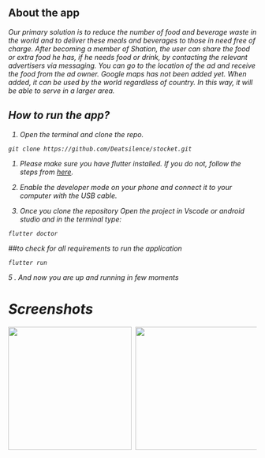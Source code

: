 ## About the app

<i>
Our primary solution is to reduce the number of food and beverage waste in the world and to deliver these meals and beverages to those in need free of charge.
After becoming a member of Shation, the user can share the food or extra food he has, if he needs food or drink, by contacting the relevant advertisers via messaging. You can go to the location of the ad and receive the food from the ad owner. Google maps has not been added yet. When added, it can be used by the world regardless of country. In this way, it will be able to serve in a larger area.

## How to run the app?

1. Open the terminal and clone the repo.

```
git clone https://github.com/Deatsilence/stocket.git
```

1. Please make sure you have flutter installed. If you do not, follow the steps from <a href="https://flutter.dev/docs/get-started/install" target="_blank">here</a>.

2. Enable the developer mode on your phone and connect it to your computer with the USB cable.

3. Once you clone the repository Open the project in Vscode or android studio and in the terminal type:

```
flutter doctor
```

##to check for all requirements to run the application

```
flutter run
```

5 . And now you are up and running in few moments

# Screenshots

<pre>
<img src="https://user-images.githubusercontent.com/78795973/229185489-9efab606-5dc1-4728-b34f-f4cdc8e7c2ce.png" width="250"> <img src="https://user-images.githubusercontent.com/78795973/229185492-cd5ec8b5-f93c-4cbd-9b27-3a2e8ceb450b.png" width="250"> <img src="https://user-images.githubusercontent.com/78795973/229185458-5ab98a22-d79f-4387-b3c0-bf0e44bc35ec.png" width="250"> <img src="https://user-images.githubusercontent.com/78795973/229185466-f0b69e8d-5a35-4f68-9a96-8a325d37222c.png" width="250"> <img src="https://user-images.githubusercontent.com/78795973/229185468-f26c0cf0-80f2-4967-ad26-5a8d2a624144.png" width="250"> <img src="https://user-images.githubusercontent.com/78795973/229185471-43214c93-d09d-49ac-879d-b1eaec53d35f.png" width="250"> <img src="https://user-images.githubusercontent.com/78795973/229185472-f2364463-544e-4ee8-a20d-d99e3bbe67bf.png" width="250"> <img src="https://user-images.githubusercontent.com/78795973/229185477-d952579a-5143-41e5-9899-a2f309ba6d4c.png" width="250"> <img src="https://user-images.githubusercontent.com/78795973/229185479-15601342-d6a8-4c7b-8635-f0f9967d4f9f.png" width="250"> <img src="https://user-images.githubusercontent.com/78795973/229185483-acbb9aad-f7e5-4685-9698-58c353685991.png" width="250"> <img src="https://user-images.githubusercontent.com/78795973/229185485-50367bee-842f-4622-8c66-3f9c89380b12.png" width="250">


